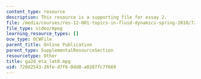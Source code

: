 ```yaml
---
content_type: resource
description: This resource is a supporting file for essay 2.
file: /media/courses/res-12-001-topics-in-fluid-dynamics-spring-2010/720d254326fed7f60dd8a0207fc7f669_ga2d_eta_lat0.mpg
file_type: video/mpeg
learning_resource_types: []
ocw_type: OCWFile
parent_title: Online Publication
parent_type: SupplementalResourceSection
resourcetype: Other
title: ga2d_eta_lat0.mpg
uid: 720d2543-26fe-d7f6-0dd8-a0207fc7f669
---
```

